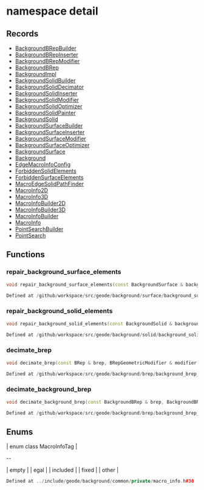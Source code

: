 # namespace detail



## Records

* [BackgroundBRepBuilder](BackgroundBRepBuilder.md)
* [BackgroundBRepInserter](BackgroundBRepInserter.md)
* [BackgroundBRepModifier](BackgroundBRepModifier.md)
* [BackgroundBRep](BackgroundBRep.md)
* [BackgroundImpl](BackgroundImpl.md)
* [BackgroundSolidBuilder](BackgroundSolidBuilder.md)
* [BackgroundSolidDecimator](BackgroundSolidDecimator.md)
* [BackgroundSolidInserter](BackgroundSolidInserter.md)
* [BackgroundSolidModifier](BackgroundSolidModifier.md)
* [BackgroundSolidOptimizer](BackgroundSolidOptimizer.md)
* [BackgroundSolidPainter](BackgroundSolidPainter.md)
* [BackgroundSolid](BackgroundSolid.md)
* [BackgroundSurfaceBuilder](BackgroundSurfaceBuilder.md)
* [BackgroundSurfaceInserter](BackgroundSurfaceInserter.md)
* [BackgroundSurfaceModifier](BackgroundSurfaceModifier.md)
* [BackgroundSurfaceOptimizer](BackgroundSurfaceOptimizer.md)
* [BackgroundSurface](BackgroundSurface.md)
* [Background](Background.md)
* [EdgeMacroInfoConfig](EdgeMacroInfoConfig.md)
* [ForbiddenSolidElements](ForbiddenSolidElements.md)
* [ForbiddenSurfaceElements](ForbiddenSurfaceElements.md)
* [MacroEdgeSolidPathFinder](MacroEdgeSolidPathFinder.md)
* [MacroInfo2D](MacroInfo2D.md)
* [MacroInfo3D](MacroInfo3D.md)
* [MacroInfoBuilder2D](MacroInfoBuilder2D.md)
* [MacroInfoBuilder3D](MacroInfoBuilder3D.md)
* [MacroInfoBuilder](MacroInfoBuilder.md)
* [MacroInfo](MacroInfo.md)
* [PointSearchBuilder](PointSearchBuilder.md)
* [PointSearch](PointSearch.md)


## Functions

### repair_background_surface_elements

```cpp
void repair_background_surface_elements(const BackgroundSurface & background, BackgroundSurfaceModifier & modifier, absl::Span<const index_t> triangles, const ForbiddenSurfaceElements & forbidden_elements, absl::Span<const index_t> immuable_vertices)
```

```cpp
Defined at /github/workspace/src/geode/background/surface/background_surface_repairer.cpp#867
```

### repair_background_solid_elements

```cpp
void repair_background_solid_elements(const BackgroundSolid & background, BackgroundSolidModifier & modifier, Span tetrahedra, const ForbiddenSolidElements & forbidden_elements, Span immuable_vertices)
```

```cpp
Defined at /github/workspace/src/geode/background/solid/background_solid_repairer.cpp#3389
```

### decimate_brep

```cpp
void decimate_brep(const BRep & brep, BRepGeometricModifier & modifier, string_view vertex_tag_attribute_name)
```

```cpp
Defined at /github/workspace/src/geode/background/brep/background_brep_decimator.cpp#691
```

### decimate_background_brep

```cpp
void decimate_background_brep(const BackgroundBRep & brep, BackgroundBRepModifier & modifier)
```

```cpp
Defined at /github/workspace/src/geode/background/brep/background_brep_decimator.cpp#700
```



## Enums

| enum class MacroInfoTag |

--

| empty |
| egal |
| included |
| fixed |
| other |


```cpp
Defined at ../include/geode/background/common/private/macro_info.h#30
```



